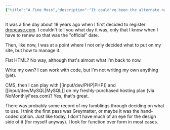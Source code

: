 ```yaml
---
{"title":"A Fine Mess","description":"It could've been the alternate name for the site.","date":"2021-05-27","tags":["history","yet-another"],"dg-publish":true,"created":"2021-05-27T11:38:42","updated":"2025-08-09T22:18:11-04:00","permalink":"/output/write/2021/a-fine-mess/","dgPassFrontmatter":true,"noteIcon":"3"}
---
```


It was a fine day about 18 years ago when I first decided to register [dropcase.com](http://www.dropcase.com). I couldn't tell you what day it was, only that I know when I have to renew so that was the "official" date.

Then, like now, I was at a point where I not only decided what to put on my site, but how to manage it.

Flat HTML? No way, although that's almost what I'm back to now.

Write my own? I can work with code, but I'm not writing my own anything (yet).

CMS, then I can play with [[input/dev/PHP\|PHP]] and [[input/dev/MySQL\|MySQL]] on my freshly-purchased hosting plan (via NoMonthlyFees.com)? Yes, that's great.

There was probably some record of my fumblings through deciding on what to use. I think the first pass was Greymatter, or maybe it was the hand-coded option. Just like today, I don't have much of an eye for the design side of it (for myself anyway). I look for function over form in most cases.
